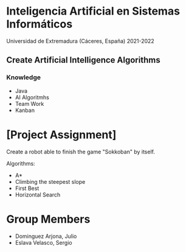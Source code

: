 # Inteligencia Artificial en Sistemas Informáticos

Universidad de Extremadura (Cáceres, España)
2021-2022

## Create Artificial Intelligence Algorithms

### Knowledge

- Java
- AI Algoritmhs
- Team Work
- Kanban

# [Project Assignment]

Create a robot able to finish the game "Sokkoban" by itself.

Algorithms:
- A*
- Climbing the steepest slope
- First Best
- Horizontal Search

# Group Members

- Dominguez Arjona, Julio
- Eslava Velasco, Sergio